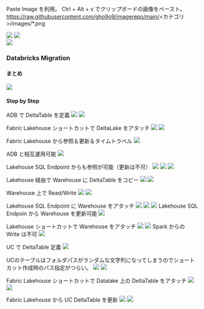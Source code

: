 Paste Image を利用。
Ctrl + Alt + v でクリップボードの画像をペースト。
https://raw.githubusercontent.com/gho9o9/imagerepo/main/<カテゴリ>/images/*.png

![](images/o9o9_2023-06-12-10-50-06.png)
![](images/o9o9_2023-06-12-10-50-15.png)  
![](images/o9o9_2023-06-12-10-57-20.png)


### Databricks Migration
#### まとめ
![](images/o9o9_2023-06-16-16-35-10.png)

#### Step by Step 
ADB で DeltaTable を定義
![](images/o9o9_2023-06-14-17-07-06.png)
![](images/o9o9_2023-06-14-17-16-37.png)

Fabric Lakehouse ショートカットで DeltaLake をアタッチ
![](images/o9o9_2023-06-14-16-55-09.png)
![](images/o9o9_2023-06-14-16-55-38.png)

Fabric Lakehouse から参照＆更新＆タイムトラベル
![](images/o9o9_2023-06-14-17-25-25.png)

ADB と相互運用可能
![](images/o9o9_2023-06-14-17-28-42.png)

Lakehouse SQL Endpoint からも参照が可能（更新は不可）
![](images/o9o9_2023-06-14-17-39-19.png)
![](images/o9o9_2023-06-14-17-39-35.png)
![](images/o9o9_2023-06-14-17-51-06.png)

Lakehouse 経由で Warehouse に DeltaTable をコピー
![](images/o9o9_2023-06-14-19-50-53.png)
![](images/o9o9_2023-06-14-19-54-02.png)

Warehouse 上で Read/Write
![](images/o9o9_2023-06-14-19-52-43.png)
![](images/o9o9_2023-06-14-19-53-32.png)

Lakehouse SQL Endpoint に Warehouse をアタッチ
![](images/o9o9_2023-06-14-19-56-10.png)
![](images/o9o9_2023-06-14-19-57-16.png)
![](images/o9o9_2023-06-14-19-57-44.png)
Lakehouse SQL Endpoin から Warehouse を更新可能
![](images/o9o9_2023-06-14-19-59-57.png)

Lakehouse ショートカットで Warehouse をアタッチ
![](images/o9o9_2023-06-14-20-03-46.png)
![](images/o9o9_2023-06-14-20-12-49.png)
Spark からの Write は不可
![](images/o9o9_2023-06-14-20-11-22.png)


UC で DeltaTable 定義
![](images/o9o9_2023-06-16-15-24-02.png)

UCのテーブルはフォルダパスがランダムな文字列になってしまうのでショートカット作成時のパス指定がつらい。
![](images/o9o9_2023-06-16-15-23-53.png)
![](images/o9o9_2023-06-16-15-24-43.png)

Fabric Lakehouse ショートカットで Datalake 上の DeltaTable をアタッチ
![](images/o9o9_2023-06-16-15-31-30.png)
![](images/o9o9_2023-06-16-15-31-53.png)

Fabric Lakehouse から UC DeltaTable を更新
![](images/o9o9_2023-06-16-15-58-16.png)
![](images/o9o9_2023-06-16-16-00-47.png)